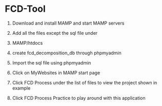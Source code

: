 # FCD-Tool

1. Download and install MAMP and start MAMP servers

2. Add all the files except the sql file under

3. MAMP/htdocs

4. create fcd_decomposition_db through phpmyadmin

5. Import the sql file using phpmyadmin

6. Click on MyWebsites in MAMP start page

7. Click FCD Process under the list of files to view the project shown in example

8. Click FCD Process Practice to play around with this application
